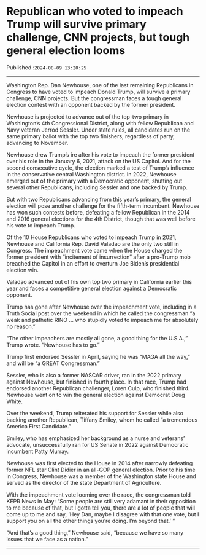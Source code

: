 # Republican who voted to impeach Trump will survive primary challenge, CNN projects, but tough general election looms

Published :`2024-08-09 13:20:25`

---

Washington Rep. Dan Newhouse, one of the last remaining Republicans in Congress to have voted to impeach Donald Trump, will survive a primary challenge, CNN projects. But the congressman faces a tough general election contest with an opponent backed by the former president.

Newhouse is projected to advance out of the top-two primary in Washington’s 4th Congressional District, along with fellow Republican and Navy veteran Jerrod Sessler. Under state rules, all candidates run on the same primary ballot with the top two finishers, regardless of party, advancing to November.

Newhouse drew Trump’s ire after his vote to impeach the former president over his role in the January 6, 2021, attack on the US Capitol. And for the second consecutive cycle, the election marked a test of Trump’s influence in the conservative central Washington district. In 2022, Newhouse emerged out of the primary with a Democratic opponent, shutting out several other Republicans, including Sessler and one backed by Trump.

But with two Republicans advancing from this year’s primary, the general election will pose another challenge for the fifth-term incumbent. Newhouse has won such contests before, defeating a fellow Republican in the 2014 and 2016 general elections for the 4th District, though that was well before his vote to impeach Trump.

Of the 10 House Republicans who voted to impeach Trump in 2021, Newhouse and California Rep. David Valadao are the only two still in Congress. The impeachment vote came when the House charged the former president with “incitement of insurrection” after a pro-Trump mob breached the Capitol in an effort to overturn Joe Biden’s presidential election win.

Valadao advanced out of his own top two primary in California earlier this year and faces a competitive general election against a Democratic opponent.

Trump has gone after Newhouse over the impeachment vote, including in a Truth Social post over the weekend in which he called the congressman “a weak and pathetic RINO … who stupidly voted to impeach me for absolutely no reason.”

“The other Impeachers are mostly all gone, a good thing for the U.S.A.,” Trump wrote. “Newhouse has to go.”

Trump first endorsed Sessler in April, saying he was “MAGA all the way,” and will be “a GREAT Congressman.”

Sessler, who is also a former NASCAR driver, ran in the 2022 primary against Newhouse, but finished in fourth place. In that race, Trump had endorsed another Republican challenger, Loren Culp, who finished third. Newhouse went on to win the general election against Democrat Doug White.

Over the weekend, Trump reiterated his support for Sessler while also backing another Republican, Tiffany Smiley, whom he called “a tremendous America First Candidate.”

Smiley, who has emphasized her background as a nurse and veterans’ advocate, unsuccessfully ran for US Senate in 2022 against Democratic incumbent Patty Murray.

Newhouse was first elected to the House in 2014 after narrowly defeating former NFL star Clint Didier in an all-GOP general election. Prior to his time in Congress, Newhouse was a member of the Washington state House and served as the director of the state Department of Agriculture.

With the impeachment vote looming over the race, the congressman told KEPR News in May: “Some people are still very adamant in their opposition to me because of that, but I gotta tell you, there are a lot of people that will come up to me and say, ‘Hey Dan, maybe I disagree with that one vote, but I support you on all the other things you’re doing. I’m beyond that.’ ”

“And that’s a good thing,” Newhouse said, “because we have so many issues that we face as a nation.”

---

